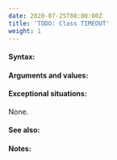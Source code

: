 ```yaml
---
date: 2020-07-25T08:00:00Z
title: 'TODO: Class TIMEOUT'
weight: 1
---
```


#### Syntax:

#### Arguments and values:

#### Exceptional situations:

None.

#### See also:

#### Notes:
